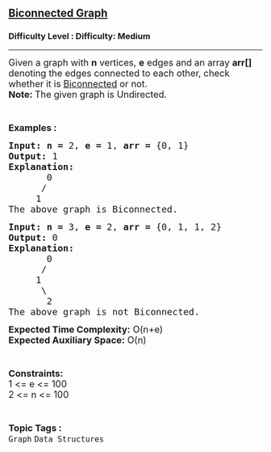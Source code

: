 <h2><a href="https://www.geeksforgeeks.org/problems/biconnected-graph2528/1?page=2&category=Graph&difficulty=Easy,Medium,Hard&status=unsolved,attempted&sortBy=accuracy">Biconnected Graph</a></h2><h3>Difficulty Level : Difficulty: Medium</h3><hr><div class="problems_problem_content__Xm_eO"><p><span style="font-size: 18px;">Given a graph with <strong>n</strong> vertices, <strong>e</strong> edges and an array <strong>arr[] </strong>denoting the edges connected to each other, check whether it is <a href="https://en.wikipedia.org/wiki/Biconnected_graph">Biconnected</a> or not.<br><strong>Note: </strong>The given graph is Undirected.</span></p>
<p>&nbsp;</p>
<p><span style="font-size: 18px;"><strong>Examples :</strong></span></p>
<pre><span style="font-size: 18px;"><strong style="font-size: 18px;">Input:</strong> </span><span style="font-size: 18px;"><strong>n = </strong>2, <strong>e = </strong>1</span><span style="font-size: 18px;">, </span><span style="font-size: 18px;"><strong>arr = </strong>{0, 1}</span>
<span style="font-size: 18px;"><strong><span style="font-size: 18px;">Output:</span> </strong></span><span style="font-size: 18px;">1</span>
<span style="font-size: 18px;"><strong>Explanation:</strong></span>
<span style="font-size: 18px;">       0
      /
     1
The above graph is Biconnected.</span></pre>
<pre><span style="font-size: 18px;"><strong style="font-size: 18px;">Input:</strong> </span><span style="font-size: 18px;"><strong>n = </strong>3, <strong>e = </strong>2</span><span style="font-size: 18px;">, </span><span style="font-size: 18px;"><strong>arr = </strong>{0, 1, 1, 2}</span>
<span style="font-size: 18px;"><strong><span style="font-size: 18px;">Output:</span> </strong></span><span style="font-size: 18px;">0</span>
<span style="font-size: 18px;"><strong>Explanation:</strong></span>
<span style="font-size: 18px;">       0
      /
     1
      \
       2
The above graph is not Biconnected.</span></pre>
<p><span style="font-size: 18px;"><strong>Expected Time Complexity:</strong> O(n+e)<br><strong>Expected Auxiliary Space:</strong> O(n)</span></p>
<p>&nbsp;</p>
<p><span style="font-size: 18px;"><strong>Constraints:</strong></span><br><span style="font-size: 18px;">1 &lt;= e &lt;= 100<br>2 &lt;= n &lt;= 100</span></p></div><br><p><span style=font-size:18px><strong>Topic Tags : </strong><br><code>Graph</code>&nbsp;<code>Data Structures</code>&nbsp;